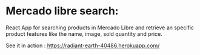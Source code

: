 # Mercado libre search: 
React App for searching products in Mercado Libre and retrieve an specific product features like the name, image, sold quantity and price.

See it in action : https://radiant-earth-40486.herokuapp.com/
